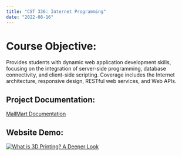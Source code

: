 ```yaml
---
title: "CST 336: Internet Programming"
date: "2022-08-16"
---
```


# Course Objective:
Provides students with dynamic web application development skills, focusing on the integration of server-side programming,
database connectivity, and client-side scripting. Coverage includes the Internet architecture, responsive design, RESTful web
services, and Web APIs.

## Project Documentation:
[MallMart Documentation](/Final-Project-BayTech.pdf)

## Website Demo:
[![What is 3D Printing? A Deeper Look](/img/mallmart.png)](https://replit.com/@jimenezluis3603/mallmart-1?v=1)